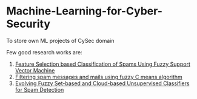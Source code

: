# Machine-Learning-for-Cyber-Security
To store own ML projects of CySec domain  

Few good research works are:  
1. [Feature Selection based Classification of Spams Using Fuzzy Support Vector Machine](https://sci-hub.se/10.1109/ICOSEC49089.2020.9215443)
2. [Filtering spam messages and mails using fuzzy C means algorithm](10.1109/IoT-SIU.2019.8777483)
3. [Evolving Fuzzy Set-based and Cloud-based Unsupervised Classifiers for Spam Detection](10.1109/TLA.2019.8931138)
